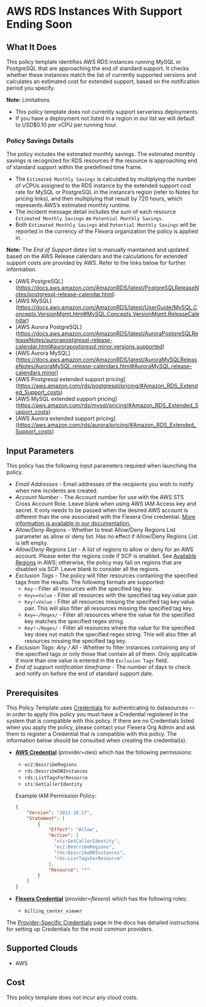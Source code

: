 # AWS RDS Instances With Support Ending Soon

## What It Does

This policy template identifies AWS RDS instances running MySQL or PostgreSQL that are approaching the end of standard support. It checks whether these instances match the list of currently supported versions and calculates an estimated cost for extended support, based on the notification period you specify.

**Note:** Limitations
- This policy template does not currently support serverless deployments. 
- If you have a deployment not listed in a region in our list we will default to USD$0.10 per vCPU per running hour.

### Policy Savings Details

The policy includes the estimated monthly savings. The estimated monthly savings is recognized for RDS resources if the resource is approaching end of standard support within the predefined time frame.

- The `Estimated Monthly Savings` is calculated by multiplying the number of vCPUs assigned to the RDS instance by the extended support cost rate for MySQL or PostgreSQL in the instance’s region (refer to Notes for pricing links), and then multiplying that result by 720 hours, which represents AWS’s estimated monthly runtime.
- The incident message detail includes the sum of each resource `Estimated Monthly Savings` as `Potential Monthly Savings`.
- Both `Estimated Monthly Savings` and `Potential Monthly Savings` will be reported in the currency of the Flexera organization the policy is applied in.

**Note:** The *End of Support dates* list is manually maintained and updated based on the AWS Release calendars and the calculations for extended support costs are provided by AWS. Refer to the links below for further information.
- [AWS PostgreSQL] (https://docs.aws.amazon.com/AmazonRDS/latest/PostgreSQLReleaseNotes/postgresql-release-calendar.html)
- [AWS MySQL] (https://docs.aws.amazon.com/AmazonRDS/latest/UserGuide/MySQL.Concepts.VersionMgmt.html#MySQL.Concepts.VersionMgmt.ReleaseCalendar)
- [AWS Aurora PostgreSQL] (https://docs.aws.amazon.com/AmazonRDS/latest/AuroraPostgreSQLReleaseNotes/aurorapostgresql-release-calendar.html#aurorapostgresql.minor.versions.supported)
- [AWS Aurora MySQL] (https://docs.aws.amazon.com/AmazonRDS/latest/AuroraMySQLReleaseNotes/AuroraMySQL.release-calendars.html#AuroraMySQL.release-calendars.minor)
- [AWS Postgresql extended support pricing] (https://aws.amazon.com/rds/postgresql/pricing/#Amazon_RDS_Extended_Support_costs)
- [AWS MySQL extended support pricing] (https://aws.amazon.com/rds/mysql/pricing/#Amazon_RDS_Extended_Support_costs)
- [AWS Aurora extended support pricing] (https://aws.amazon.com/rds/aurora/pricing/#Amazon_RDS_Extended_Support_costs)

## Input Parameters

This policy has the following input parameters required when launching the policy.

- *Email Addresses* - Email addresses of the recipients you wish to notify when new incidents are created.
- *Account Number* - The Account number for use with the AWS STS Cross Account Role. Leave blank when using AWS IAM Access key and secret. It only needs to be passed when the desired AWS account is different than the one associated with the Flexera One credential. [More information is available in our documentation.](https://docs.flexera.com/flexera/EN/Automation/ProviderCredentials.htm#automationadmin_1982464505_1123608)
- *Allow/Deny Regions* - Whether to treat Allow/Deny Regions List parameter as allow or deny list. Has no effect if Allow/Deny Regions List is left empty.
- *Allow/Deny Regions List* - A list of regions to allow or deny for an AWS account. Please enter the regions code if SCP is enabled. See [Available Regions](https://docs.aws.amazon.com/AWSEC2/latest/UserGuide/using-regions-availability-zones.html#concepts-available-regions) in AWS; otherwise, the policy may fail on regions that are disabled via SCP. Leave blank to consider all the regions.
- *Exclusion Tags* - The policy will filter resources containing the specified tags from the results. The following formats are supported:
  - `Key` - Filter all resources with the specified tag key.
  - `Key==Value` - Filter all resources with the specified tag key:value pair.
  - `Key!=Value` - Filter all resources missing the specified tag key:value pair. This will also filter all resources missing the specified tag key.
  - `Key=~/Regex/` - Filter all resources where the value for the specified key matches the specified regex string.
  - `Key!~/Regex/` - Filter all resources where the value for the specified key does not match the specified regex string. This will also filter all resources missing the specified tag key.
- *Exclusion Tags: Any / All* - Whether to filter instances containing any of the specified tags or only those that contain all of them. Only applicable if more than one value is entered in the `Exclusion Tags` field.
- *End of support notification timeframe* - The number of days to check and notify on before the end of standard support date.

## Prerequisites

This Policy Template uses [Credentials](https://docs.flexera.com/flexera/EN/Automation/ManagingCredentialsExternal.htm) for authenticating to datasources -- in order to apply this policy you must have a Credential registered in the system that is compatible with this policy. If there are no Credentials listed when you apply the policy, please contact your Flexera Org Admin and ask them to register a Credential that is compatible with this policy. The information below should be consulted when creating the credential(s).

- [**AWS Credential**](https://docs.flexera.com/flexera/EN/Automation/ProviderCredentials.htm#automationadmin_1982464505_1121575) (*provider=aws*) which has the following permissions:
  - `ec2:DescribeRegions`
  - `rds:DescribeDBInstances`
  - `rds:ListTagsForResource`
  - `sts:GetCallerIdentity`

  Example IAM Permission Policy:

  ```json
  {
      "Version": "2012-10-17",
      "Statement": [
          {
              "Effect": "Allow",
              "Action": [                
                "sts:GetCallerIdentity",
                "ec2:DescribeRegions",
                "rds:DescribeDBInstances",
                "rds:ListTagsForResource"
              ],
              "Resource": "*"
          }
      ]
  }
  ```

- [**Flexera Credential**](https://docs.flexera.com/flexera/EN/Automation/ProviderCredentials.htm) (*provider=flexera*) which has the following roles:
  - `billing_center_viewer`

The [Provider-Specific Credentials](https://docs.flexera.com/flexera/EN/Automation/ProviderCredentials.htm) page in the docs has detailed instructions for setting up Credentials for the most common providers.

## Supported Clouds

- AWS

## Cost

This policy template does not incur any cloud costs.
